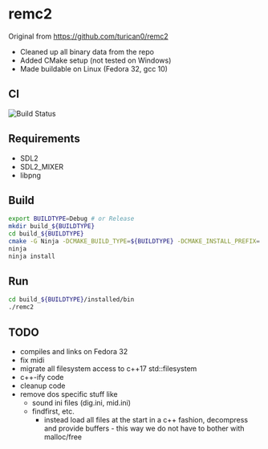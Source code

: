 # remc2

Original from https://github.com/turican0/remc2

* Cleaned up all binary data from the repo
* Added CMake setup (not tested on Windows)
* Made buildable on Linux (Fedora 32, gcc 10)

## CI

![Build Status](https://github.com/GrimSqueaker/remc2clean/workflows/C/C++%20CI/badge.svg)

## Requirements

* SDL2
* SDL2_MIXER
* libpng

## Build

```bash
export BUILDTYPE=Debug # or Release
mkdir build_${BUILDTYPE}
cd build_${BUILDTYPE}
cmake -G Ninja -DCMAKE_BUILD_TYPE=${BUILDTYPE} -DCMAKE_INSTALL_PREFIX=./installed ..
ninja
ninja install
```

## Run

```bash
cd build_${BUILDTYPE}/installed/bin
./remc2
```

## TODO

* compiles and links on Fedora 32
* fix midi
* migrate all filesystem access to c++17 std::filesystem
* c++-ify code
* cleanup code
* remove dos specific stuff like
  * sound ini files (dig.ini, mid.ini)
  * findfirst, etc.
    * instead load all files at the start in a c++ fashion, decompress and provide buffers - this way we do not have to bother with malloc/free
